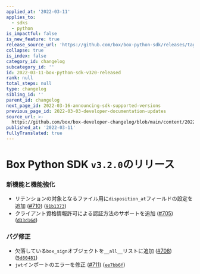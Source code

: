```yaml
---
applied_at: '2022-03-11'
applies_to:
  - sdks
  - python
is_impactful: false
is_new_feature: true
release_source_url: 'https://github.com/box/box-python-sdk/releases/tag/v3.2.0'
collapse: true
is_index: false
category_id: changelog
subcategory_id: ''
id: 2022-03-11-box-python-sdk-v320-released
rank: null
total_steps: null
type: changelog
sibling_id: ''
parent_id: changelog
next_page_id: 2022-03-16-announcing-sdk-supported-versions
previous_page_id: 2022-03-03-developer-documentation-updates
source_url: >-
  https://github.com/box/box-developer-changelog/blob/main/content/2022/03-11-box-python-sdk-v320-released.md
published_at: '2022-03-11'
fullyTranslated: true
---
```

# Box Python SDK `v3.2.0`のリリース

### 新機能と機能強化

* リテンションの対象となるファイル用に`disposition_at`フィールドの設定を追加 ([#710][1]) ([`91b1373`][2])
* クライアント資格情報許可による認証方法のサポートを追加 ([#705][3]) ([`d33d16d`][4])

### バグ修正

* 欠落している`box_sign`オブジェクトを`__all__`リストに追加 ([#708][5]) ([`5d80481`][6])
* `jwt`インポートのエラーを修正 ([#711][7]) ([`ee7bb6f`][8])

[1]: https://github.com/box/box-python-sdk/issues/710

[2]: https://github.com/box/box-python-sdk/commit/91b13730a0beef2cf2a8a8c71087b11557fa5982

[3]: https://github.com/box/box-python-sdk/issues/705

[4]: https://github.com/box/box-python-sdk/commit/d33d16db656cb5578f057a7e24f5396d635b5361

[5]: https://github.com/box/box-python-sdk/issues/708

[6]: https://github.com/box/box-python-sdk/commit/5d8048116640fa672d6a1d700a6c1111faf87bb9

[7]: https://github.com/box/box-python-sdk/issues/711

[8]: https://github.com/box/box-python-sdk/commit/ee7bb6f1dc5aa65dbf6ffeb18ee130f765f7b49b
